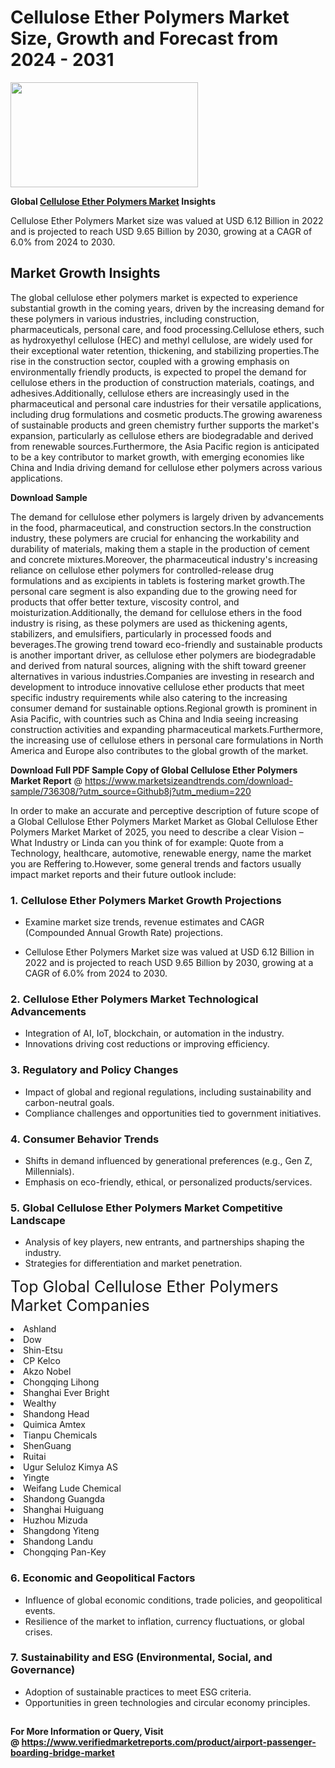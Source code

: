 <H1>Cellulose Ether Polymers Market Size, Growth and Forecast from 2024 - 2031</H1><img class="aligncenter size-medium wp-image-584254" src="https://thirdeyenews.in/wp-content/uploads/2024/09/Global-Market-Research-300x168.jpeg" alt="" width="300" height="168" /><p><strong>Global&nbsp;<a href="https://www.marketsizeandtrends.com/download-sample/736308/?utm_source=Github8j?utm_medium=220">Cellulose Ether Polymers Market</a> Insights</strong></p><p>Cellulose Ether Polymers Market size was valued at USD 6.12 Billion in 2022 and is projected to reach USD 9.65 Billion by 2030, growing at a CAGR of 6.0% from 2024 to 2030.</p><p><h2>Market Growth Insights</h2> <p>The global cellulose ether polymers market is expected to experience substantial growth in the coming years, driven by the increasing demand for these polymers in various industries, including construction, pharmaceuticals, personal care, and food processing.Cellulose ethers, such as hydroxyethyl cellulose (HEC) and methyl cellulose, are widely used for their exceptional water retention, thickening, and stabilizing properties.The rise in the construction sector, coupled with a growing emphasis on environmentally friendly products, is expected to propel the demand for cellulose ethers in the production of construction materials, coatings, and adhesives.Additionally, cellulose ethers are increasingly used in the pharmaceutical and personal care industries for their versatile applications, including drug formulations and cosmetic products.The growing awareness of sustainable products and green chemistry further supports the market's expansion, particularly as cellulose ethers are biodegradable and derived from renewable sources.Furthermore, the Asia Pacific region is anticipated to be a key contributor to market growth, with emerging economies like China and India driving demand for cellulose ether polymers across various applications.</p> <p><strong>Download Sample</strong></p> <p>The demand for cellulose ether polymers is largely driven by advancements in the food, pharmaceutical, and construction sectors.In the construction industry, these polymers are crucial for enhancing the workability and durability of materials, making them a staple in the production of cement and concrete mixtures.Moreover, the pharmaceutical industry's increasing reliance on cellulose ether polymers for controlled-release drug formulations and as excipients in tablets is fostering market growth.The personal care segment is also expanding due to the growing need for products that offer better texture, viscosity control, and moisturization.Additionally, the demand for cellulose ethers in the food industry is rising, as these polymers are used as thickening agents, stabilizers, and emulsifiers, particularly in processed foods and beverages.The growing trend toward eco-friendly and sustainable products is another important driver, as cellulose ether polymers are biodegradable and derived from natural sources, aligning with the shift toward greener alternatives in various industries.Companies are investing in research and development to introduce innovative cellulose ether products that meet specific industry requirements while also catering to the increasing consumer demand for sustainable options.Regional growth is prominent in Asia Pacific, with countries such as China and India seeing increasing construction activities and expanding pharmaceutical markets.Furthermore, the increasing use of cellulose ethers in personal care formulations in North America and Europe also contributes to the global growth of the market.<p><span class=""><strong>Download Full PDF Sample Copy of Global Cellulose Ether Polymers Market Report</strong> @ <a href="https://www.marketsizeandtrends.com/download-sample/736308/?utm_source=Github8j?utm_medium=220" target="_blank">https://www.marketsizeandtrends.com/download-sample/736308/?utm_source=Github8j?utm_medium=220</a></span></p><p>In order to make an accurate and perceptive description of future scope of a Global&nbsp;Cellulose Ether Polymers Market Market as Global&nbsp;Cellulose Ether Polymers Market Market of 2025, you need to describe a clear Vision &ndash; What Industry or Linda can you think of for example: Quote from a Technology, healthcare, automotive, renewable energy, name the market you are Reffering to.However, some general trends and factors usually impact market reports and their future outlook include:</p><h3>1.&nbsp;<strong>Cellulose Ether Polymers Market Growth Projections</strong></h3><ul><li>Examine market size trends, revenue estimates and CAGR (Compounded Annual Growth Rate) projections.</li><li><p>Cellulose Ether Polymers Market size was valued at USD 6.12 Billion in 2022 and is projected to reach USD 9.65 Billion by 2030, growing at a CAGR of 6.0% from 2024 to 2030.</p></li></ul><h3>2.&nbsp;<strong>Cellulose Ether Polymers Market Technological Advancements</strong></h3><ul><li>Integration of AI, IoT, blockchain, or automation in the industry.</li><li>Innovations driving cost reductions or improving efficiency.</li></ul><h3>3.&nbsp;<strong>Regulatory and Policy Changes</strong></h3><ul><li>Impact of global and regional regulations, including sustainability and carbon-neutral goals.</li><li>Compliance challenges and opportunities tied to government initiatives.</li></ul><h3>4.&nbsp;<strong>Consumer Behavior Trends</strong></h3><ul><li>Shifts in demand influenced by generational preferences (e.g., Gen Z, Millennials).</li><li>Emphasis on eco-friendly, ethical, or personalized products/services.</li></ul><h3>5.&nbsp;<strong>Global Cellulose Ether Polymers Market Competitive Landscape</strong></h3><ul><li>Analysis of key players, new entrants, and partnerships shaping the industry.</li><li>Strategies for differentiation and market penetration.</li></ul><p data-pm-slice="1 1 []"><span style="color: inherit; font-family: inherit; font-size: 25px;">Top Global Cellulose Ether Polymers Market Companies</span></p><div class="" data-test-id=""><p><li>Ashland</li><li> Dow</li><li> Shin-Etsu</li><li> CP Kelco</li><li> Akzo Nobel</li><li> Chongqing Lihong</li><li> Shanghai Ever Bright</li><li> Wealthy</li><li> Shandong Head</li><li> Quimica Amtex</li><li> Tianpu Chemicals</li><li> ShenGuang</li><li> Ruitai</li><li> Ugur Seluloz Kimya AS</li><li> Yingte</li><li> Weifang Lude Chemical</li><li> Shandong Guangda</li><li> Shanghai Huiguang</li><li> Huzhou Mizuda</li><li> Shangdong Yiteng</li><li> Shandong Landu</li><li> Chongqing Pan-Key</li></p></div><h3>6.&nbsp;<strong>Economic and Geopolitical Factors</strong></h3><ul><li>Influence of global economic conditions, trade policies, and geopolitical events.</li><li>Resilience of the market to inflation, currency fluctuations, or global crises.</li></ul><h3>7.&nbsp;<strong>Sustainability and ESG (Environmental, Social, and Governance)</strong></h3><ul><li>Adoption of sustainable practices to meet ESG criteria.</li><li>Opportunities in green technologies and circular economy principles.</li></ul><h2><strong style="font-size: 14px;">For More Information or Query, Visit @&nbsp;</strong><a style="background-color: #ffffff; font-size: 14px;" href="https://www.marketsizeandtrends.com/report/cellulose-ether-polymers-market/" target="_blank">https://www.verifiedmarketreports.com/product/airport-passenger-boarding-bridge-market</a></h2>